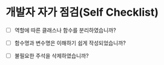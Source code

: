 # 개발자 자가 점검(Self Checklist)

-  [ ] 역할에 따른 클래스나 함수를 분리하였습니까?

-  [ ] 함수명과 변수명은 이해하기 쉽게 작성되었습니까?

-  [ ] 불필요한 주석을 삭제하였습니까? 
